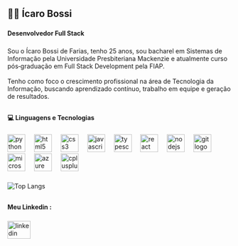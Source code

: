 <h2 align="left">👨‍💻 Ícaro Bossi</h2>

###

<h4 align="left">Desenvolvedor Full Stack</h4>

###

<p align="left">Sou o Ícaro Bossi de Farias, tenho 25 anos, sou bacharel em Sistemas de Informação pela Universidade Presbiteriana Mackenzie e atualmente curso pós‑graduação em Full Stack Development pela FIAP.<br><br>Tenho como foco o crescimento profissional na área de Tecnologia da Informação, buscando aprendizado contínuo, trabalho em equipe e geração de resultados.</p>

###

<h2 align="left"></h2>

###

<h4 align="left">💻 Linguagens e Tecnologias</h4>

###

<div align="left">
  <img src="https://cdn.jsdelivr.net/gh/devicons/devicon/icons/python/python-original.svg" height="40" alt="python logo"  />
  <img width="12" />
  <img src="https://cdn.jsdelivr.net/gh/devicons/devicon/icons/html5/html5-original.svg" height="40" alt="html5 logo"  />
  <img width="12" />
  <img src="https://cdn.jsdelivr.net/gh/devicons/devicon/icons/css3/css3-original.svg" height="40" alt="css3 logo"  />
  <img width="12" />
  <img src="https://cdn.jsdelivr.net/gh/devicons/devicon/icons/javascript/javascript-original.svg" height="40" alt="javascript logo"  />
  <img width="12" />
  <img src="https://cdn.jsdelivr.net/gh/devicons/devicon/icons/typescript/typescript-original.svg" height="40" alt="typescript logo"  />
  <img width="12" />
  <img src="https://cdn.jsdelivr.net/gh/devicons/devicon/icons/react/react-original.svg" height="40" alt="react logo"  />
  <img width="12" />
  <img src="https://cdn.jsdelivr.net/gh/devicons/devicon/icons/nodejs/nodejs-original.svg" height="40" alt="nodejs logo"  />
  <img width="12" />
  <img src="https://cdn.jsdelivr.net/gh/devicons/devicon/icons/git/git-original.svg" height="40" alt="git logo"  />
  <img width="12" />
  <img src="https://cdn.jsdelivr.net/gh/devicons/devicon/icons/microsoftsqlserver/microsoftsqlserver-plain.svg" height="40" alt="microsoftsqlserver logo"  />
  <img width="12" />
  <img src="https://cdn.jsdelivr.net/gh/devicons/devicon/icons/azure/azure-original.svg" height="40" alt="azure logo"  />
  <img width="12" />
  <img src="https://cdn.jsdelivr.net/gh/devicons/devicon/icons/cplusplus/cplusplus-original.svg" height="40" alt="cplusplus logo"  />
  <img width="12" />
</div>

###

![Top Langs](https://github-readme-stats.vercel.app/api/top-langs/?username=icarobossi&layout=compact&langs_count=8&theme=dark)

<h2 align="left"></h2>

###

<h4 align="left">Meu Linkedin :</h4>

###

<div align="left">
  <a href="https://www.linkedin.com/in/icarobossi/" target="_blank">
    <img src="https://raw.githubusercontent.com/maurodesouza/profile-readme-generator/master/src/assets/icons/social/linkedin/default.svg" width="52" height="40" alt="linkedin logo"  />
  </a>
</div>

###
